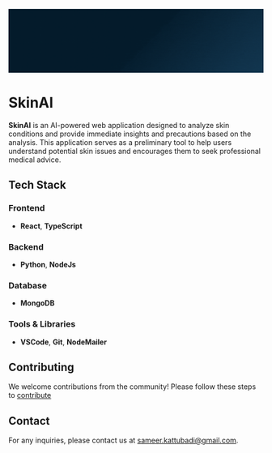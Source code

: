 ![Banner](./assets/banner.gif)
# SkinAI

**SkinAI** is an AI-powered web application designed to analyze skin conditions and provide immediate insights and precautions based on the analysis. This application serves as a preliminary tool to help users understand potential skin issues and encourages them to seek professional medical advice.
## Tech Stack

### Frontend
- **React**, **TypeScript**
### Backend
- **Python**, **NodeJs**
### Database
- **MongoDB**

### Tools & Libraries
- **VSCode**, **Git**, **NodeMailer**
## Contributing

We welcome contributions from the community! Please follow these steps to [contribute](./CONTRIBUTING.md)


## Contact

For any inquiries, please contact us at [sameer.kattubadi@gmail.com](sameer.kattubadi@gmail.com).
